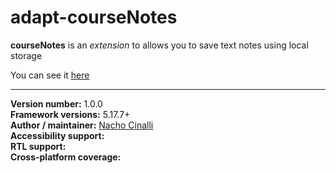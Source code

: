 # adapt-courseNotes

**courseNotes** is an *extension* to allows you to save text notes using local storage

You can see it [here](https://adaptlearning-no-core.web.app/#/id/eo-30)
 

----------------------------
**Version number:**  1.0.0  
**Framework versions:**  5.17.7+     
**Author / maintainer:**  [Nacho Cinalli](https://github.com/nachocinalli/)    
**Accessibility support:**    
**RTL support:**  
**Cross-platform coverage:** 